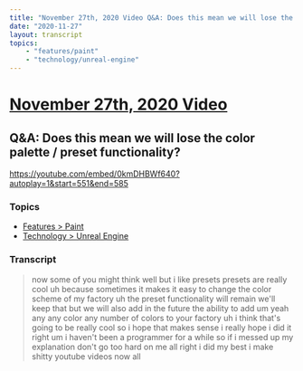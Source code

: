 ```yaml
---
title: "November 27th, 2020 Video Q&A: Does this mean we will lose the color palette / preset functionality?"
date: "2020-11-27"
layout: transcript
topics:
    - "features/paint"
    - "technology/unreal-engine"
---
```

# [November 27th, 2020 Video](../2020-11-27.md)
## Q&A: Does this mean we will lose the color palette / preset functionality?
https://youtube.com/embed/0kmDHBWf640?autoplay=1&start=551&end=585

### Topics
* [Features > Paint](../topics/features/paint.md)
* [Technology > Unreal Engine](../topics/technology/unreal-engine.md)

### Transcript

> now some of you might think well but i like presets presets are really cool uh because sometimes it makes it easy to change the color scheme of my factory uh the preset functionality will remain we'll keep that but we will also add in the future the ability to add um yeah any any color any number of colors to your factory uh i think that's going to be really cool so i hope that makes sense i really hope i did it right um i haven't been a programmer for a while so if i messed up my explanation don't go too hard on me all right i did my best i make shitty youtube videos now all
